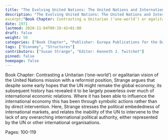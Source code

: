 ```yaml
---
title: "The Evolving United Nations: The United Nations and International Economic Relations"
description: "The Evolving United Nations: The United Nations and International Economic Relations"
excerpt:"Book Chapter: Contrasting a Unitarian (‘one-world’) or egalitarian vision of the United Nations mission with a reformist position, Strange argues that despite some early hopes that the UN might remake the global economy, its subsequent history has revealed it to be largely powerless over much of international economic relations. Where it has been able to influence the international economy this has been through symbolic actions rather than by direct intervention. Here, Strange stresses the political embededness of international markets, and relates the inability of the UN to intervene to the lack of any overarching international political authority, either represented by the UN or other international organisations."
date: 1971
lastmod: 2020-11-04T09:19:42+01:00
draft: false
weight: 50
categories: ["Book Chapter", "Publisher: Europa Publications for the David Davies Memorial Institute of International Studies"]
tags: ["Economy", "Structures"]
contributors: ["Susan Strange", "Editor: Kenneth J. Twitchet"]
pinned: false
homepage: false
---
```


Book Chapter: Contrasting a Unitarian (‘one-world’) or egalitarian vision of the United Nations mission with a reformist position, Strange argues that despite some early hopes that the UN might remake the global economy, its subsequent history has revealed it to be largely powerless over much of international economic relations. Where it has been able to influence the international economy this has been through symbolic actions rather than by direct intervention. Here, Strange stresses the political embededness of international markets, and relates the inability of the UN to intervene to the lack of any overarching international political authority, either represented by the UN or other international organisations.

Pages: 100-119